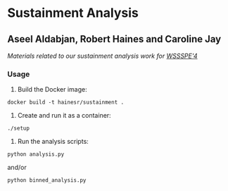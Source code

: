 # Sustainment Analysis

## Aseel Aldabjan, Robert Haines and Caroline Jay

*Materials related to our sustainment analysis work for [WSSSPE'4](http://wssspe.researchcomputing.org.uk/wssspe4/)*

### Usage

1. Build the Docker image:
 ```
docker build -t hainesr/sustainment .
```


1. Create and run it as a container:
 ```
./setup
```

1. Run the analysis scripts:
 ```
python analysis.py
```
 and/or
 ```
python binned_analysis.py
```
